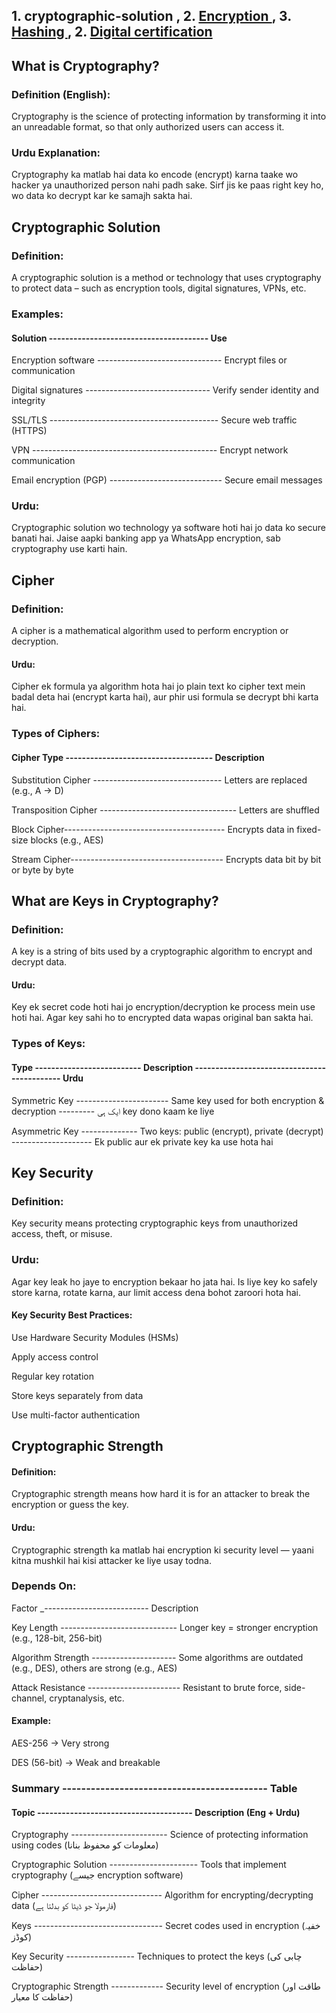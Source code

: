 ## 1. cryptographic-solution , 2. **[Encryption ](https://github.com/sherazi1214/-Encryption)** , 3. **[Hashing ](https://github.com/sherazi1214/-Hashing)** ,  2. **[Digital certification ](https://github.com/sherazi1214/Digital-certification)** 

## What is Cryptography?
### Definition (English):
Cryptography is the science of protecting information by transforming it into an unreadable format, so that only authorized users can access it.

### Urdu Explanation:
Cryptography ka matlab hai data ko encode (encrypt) karna taake wo hacker ya unauthorized person nahi padh sake. Sirf jis ke paas right key ho, wo data ko decrypt kar ke samajh sakta hai.

## Cryptographic Solution
### Definition:
A cryptographic solution is a method or technology that uses cryptography to protect data – such as encryption tools, digital signatures, VPNs, etc.

### Examples:
#### Solution ---------------------------------------	Use

Encryption software -------------------------------	Encrypt files or communication

Digital signatures -------------------------------	Verify sender identity and integrity

SSL/TLS ------------------------------------------	Secure web traffic (HTTPS)

VPN ----------------------------------------------	Encrypt network communication

Email encryption (PGP) ----------------------------	Secure email messages

### Urdu:
Cryptographic solution wo technology ya software hoti hai jo data ko secure banati hai. Jaise aapki banking app ya WhatsApp encryption, sab cryptography use karti hain.

## Cipher
### Definition:
A cipher is a mathematical algorithm used to perform encryption or decryption.

#### Urdu:
Cipher ek formula ya algorithm hota hai jo plain text ko cipher text mein badal deta hai (encrypt karta hai), aur phir usi formula se decrypt bhi karta hai.

### Types of Ciphers:

#### Cipher Type ------------------------------------	Description

Substitution Cipher --------------------------------	Letters are replaced (e.g., A → D)

Transposition Cipher ----------------------------------	Letters are shuffled

Block Cipher----------------------------------------	Encrypts data in fixed-size blocks (e.g., AES)

Stream Cipher--------------------------------------	Encrypts data bit by bit or byte by byte


## What are Keys in Cryptography? 
### Definition:
A key is a string of bits used by a cryptographic algorithm to encrypt and decrypt data.

#### Urdu:
Key ek secret code hoti hai jo encryption/decryption ke process mein use hoti hai. Agar key sahi ho to encrypted data wapas original ban sakta hai.

### Types of Keys:
#### Type --------------------------	Description	-------------------------------------------- Urdu

Symmetric Key -----------------------	Same key used for both encryption & decryption ---------	ایک ہی key dono kaam ke liye

Asymmetric Key --------------	Two keys: public (encrypt), private (decrypt) --------------------	Ek public aur ek private key ka use hota hai

 ## Key Security
### Definition:
Key security means protecting cryptographic keys from unauthorized access, theft, or misuse.

### Urdu:
Agar key leak ho jaye to encryption bekaar ho jata hai. Is liye key ko safely store karna, rotate karna, aur limit access dena bohot zaroori hota hai.

#### Key Security Best Practices:

Use Hardware Security Modules (HSMs)

Apply access control

Regular key rotation

Store keys separately from data

Use multi-factor authentication


## Cryptographic Strength 
#### Definition:
Cryptographic strength means how hard it is for an attacker to break the encryption or guess the key.

#### Urdu:
Cryptographic strength ka matlab hai encryption ki security level — yaani kitna mushkil hai kisi attacker ke liye usay todna.

### Depends On:
Factor	_--------------------------  Description

Key Length -----------------------------	Longer key = stronger encryption (e.g., 128-bit, 256-bit)

Algorithm Strength ---------------------	Some algorithms are outdated (e.g., DES), others are strong (e.g., AES)

Attack Resistance -----------------------	Resistant to brute force, side-channel, cryptanalysis, etc.

#### Example:

AES-256 → Very strong

DES (56-bit) → Weak and breakable


### Summary ------------------------------------------- Table

#### Topic --------------------------------------	Description (Eng + Urdu)

Cryptography ------------------------	Science of protecting information using codes (معلومات کو محفوظ بنانا)

Cryptographic Solution ----------------------	Tools that implement cryptography (جیسے encryption software)

Cipher ------------------------------	Algorithm for encrypting/decrypting data (فارمولا جو ڈیٹا کو بدلتا ہے)

Keys --------------------------------	Secret codes used in encryption (خفیہ کوڈز)

Key Security -----------------	Techniques to protect the keys (چابی کی حفاظت)

Cryptographic Strength -------------	Security level of encryption (طاقت اور حفاظت کا معیار)
